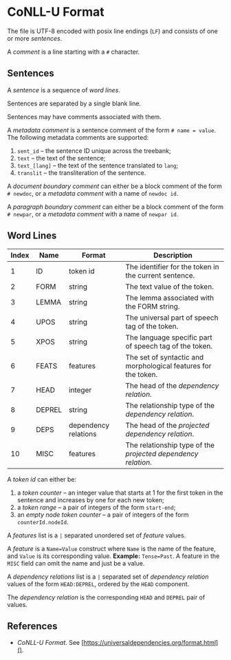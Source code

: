 # CoNLL-U Format

The file is UTF-8 encoded with posix line endings (`LF`) and consists of one or
more *sentences*.

A *comment* is a line starting with a `#` character.

## Sentences
A *sentence* is a sequence of *word lines*.

Sentences are separated by a single blank line.

Sentences may have comments associated with them.

A *metadata comment* is a sentence comment of the form `# name = value`. The
following metadata comments are supported:
1. `sent_id` &ndash; the sentence ID unique across the treebank;
2. `text` &ndash; the text of the sentence;
3. `text_[lang]` &ndash; the text of the sentence translated to `lang`;
4. `translit` &ndash; the transliteration of the sentence.

A *document boundary comment* can either be a block comment of the form
`# newdoc`, or a *metadata comment* with a name of `newdoc id`.

A *paragraph boundary comment* can either be a block comment of the form
`# newpar`, or a *metadata comment* with a name of `newpar id`.

## Word Lines
| Index | Name    | Format               | Description |
|-------|---------|----------------------|-------------|
| 1     | ID      | token id             | The identifier for the token in the current sentence. |
| 2     | FORM    | string               | The text value of the token. |
| 3     | LEMMA   | string               | The lemma associated with the FORM string. |
| 4     | UPOS    | string               | The universal part of speech tag of the token. |
| 5     | XPOS    | string               | The language specific part of speech tag of the token. |
| 6     | FEATS   | features             | The set of syntactic and morphological features for the token. |
| 7     | HEAD    | integer              | The head of the *dependency relation*. |
| 8     | DEPREL  | string               | The relationship type of the *dependency relation*. |
| 9     | DEPS    | dependency relations | The head of the *projected dependency relation*. |
| 10    | MISC    | features             | The relationship type of the *projected dependency relation*. |

A *token id* can either be:
1. a *token counter* &ndash; an integer value that starts at 1 for the first token in the
   sentence and increases by one for each new token;
2. a *token range* &ndash; a pair of integers of the form `start-end`;
3. an *empty node token counter* &ndash; a pair of integers of the form `counterId.nodeId`.

A *features* list is a `|` separated unordered set of *feature* values.

A *feature* is a `Name=Value` construct where `Name` is the name of the feature,
and `Value` is its corresponding value. __Example:__ `Tense=Past`. A feature in
the `MISC` field can omit the name and just be a value.

A *dependency relations* list is a `|` separated set of *dependency relation* values
of the form `HEAD:DEPREL`, ordered by the `HEAD` component.

The *dependency relation* is the corresponding `HEAD` and `DEPREL` pair of values.

## References
* *CoNLL-U Format*. See [https://universaldependencies.org/format.html]().
